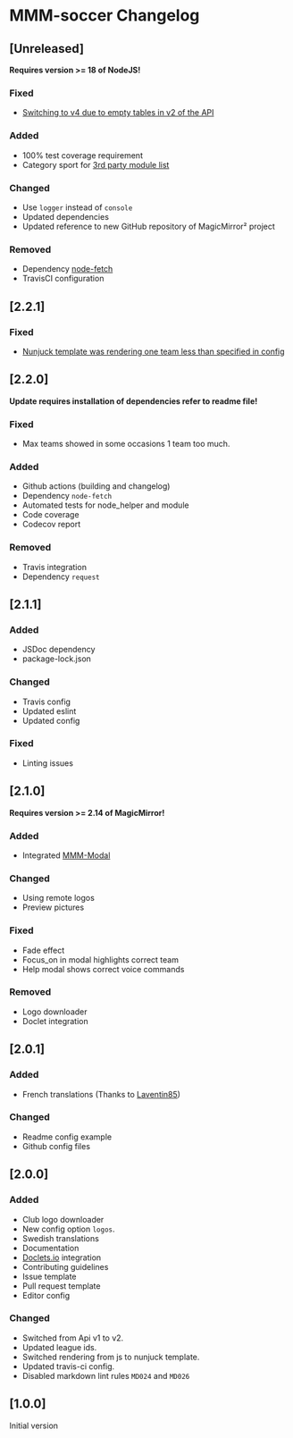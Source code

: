 # MMM-soccer Changelog

## [Unreleased]

**Requires version >= 18 of NodeJS!**

### Fixed

* [Switching to v4 due to empty tables in v2 of the API](https://github.com/fewieden/MMM-soccer/issues/70)

### Added

* 100% test coverage requirement
* Category sport for [3rd party module list](https://kristjanesperanto.github.io/MagicMirror-3rd-Party-Modules/)

### Changed

* Use `logger` instead of `console`
* Updated dependencies
* Updated reference to new GitHub repository of MagicMirror² project

### Removed

* Dependency [node-fetch](https://www.npmjs.com/package/node-fetch)
* TravisCI configuration

## [2.2.1]

### Fixed

* [Nunjuck template was rendering one team less than specified in config](https://github.com/fewieden/MMM-soccer/issues/39)

## [2.2.0]

**Update requires installation of dependencies refer to readme file!**

### Fixed

* Max teams showed in some occasions 1 team too much.

### Added

* Github actions (building and changelog)
* Dependency `node-fetch`
* Automated tests for node_helper and module
* Code coverage
* Codecov report

### Removed

* Travis integration
* Dependency `request`

## [2.1.1]

### Added

* JSDoc dependency
* package-lock.json

### Changed

* Travis config
* Updated eslint
* Updated config

### Fixed

* Linting issues

## [2.1.0]

**Requires version >= 2.14 of MagicMirror!**

### Added

* Integrated [MMM-Modal](https://github.com/fewieden/MMM-Modal)

### Changed

* Using remote logos
* Preview pictures

### Fixed

* Fade effect
* Focus_on in modal highlights correct team
* Help modal shows correct voice commands

### Removed

* Logo downloader
* Doclet integration

## [2.0.1]

### Added

* French translations (Thanks to [Laventin85](https://github.com/laventin85))

### Changed

* Readme config example
* Github config files

## [2.0.0]

### Added

* Club logo downloader
* New config option `logos`.
* Swedish translations
* Documentation
* [Doclets.io](https://doclets.io/fewieden/MMM-soccer/master) integration
* Contributing guidelines
* Issue template
* Pull request template
* Editor config

### Changed

* Switched from Api v1 to v2.
* Updated league ids.
* Switched rendering from js to nunjuck template.
* Updated travis-ci config.
* Disabled markdown lint rules `MD024` and `MD026`

## [1.0.0]

Initial version
